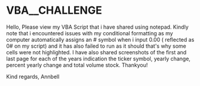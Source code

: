 # VBA__CHALLENGE

Hello, Please view my VBA Script that i have shared using notepad. Kindly note that i encountered issues with my conditional formatting as my computer automatically assigns an # symbol when i input 0.00 ( reflected as 0# on my script) and it has also failed to run as it should that's why some cells were not highlighted. I have also shared screenshots of the first and last page for each of the years indication the ticker symbol, yearly change, percent yearly change and total volume stock. Thankyou!

Kind regards, 
Annbell

